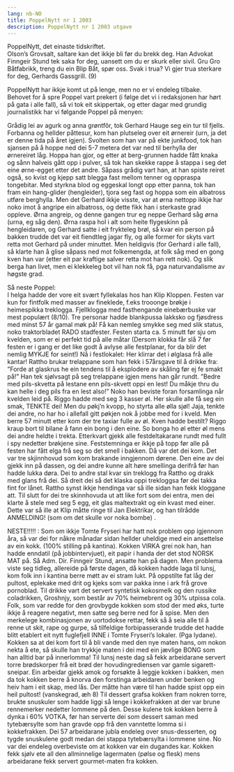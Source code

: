 ```yaml
---
lang: nb-NO
title: PoppelNytt nr 1 2003
description: PoppelNytt nr 1 2003 utgave
---
```


PoppelNytt, det einaste tidskriftet.  
Olson’s Grovsalt, saltare kan det ikkje bli før du brekk deg. Han Advokat Finngeir Stund tek saka for deg, uansett om du er skurk eller sivil. Gru Gro Båtfabrikk, treng du ein Blip Båt, spør oss. Svak i trua? Vi gjer trua sterkare for deg, Gerhards Gassgrill. (9)

PoppelNytt har ikkje komt ut på lenge, men no er vi endeleg tilbake. Behovet for å spre Poppel vart prekert (i følge det vi i redaksjonen har hørt på gata i alle fall), så vi tok eit skippertak, og etter dagar med grundig journalistikk har vi følgande Poppel på menyen:

Grådig lei av agurk og anna grøntfôr, tok Gerhard Hauge seg ein tur til fjells. Forbanna og hellder påttesur, kom han plutseleg over eit ørnereir (urn, ja det er denne tida på året igjen). Svolten som han var på ekte junkfood, tok han sjansen på å hoppe ned dei 5-7 metera det var ned til berhylla der ørnereiret låg. Hoppa han gjor, og etter at berg-grunnen hadde fått knaka og sånn halveis gått opp i pulver, så tok han skekke rappe å stappa i seg det eine ørne-egget etter det andre. Såpass grådig vart han, at han spiste reiret også, so kvist og kjepp satt blegga fast mellom tenner og oppraspa tongebitar. Med styrkna blod og eggeskal longt opp etter panna, tok han fram ein hang-glider (hengleider), tjora seg fast og hoppa som ein albatross utføre berghylla. Men det Gerhard ikkje visste, var at ørna nettopp ikkje har noko imot å angripe ein albatross, og dette fikk han i sterkaste grad oppleve. Ørna angreip, og denne gangen trur eg neppe Gerhard såg ørna (urna, eg såg den). Ørna raspa hol i alt som heite flygeskinn på hengleidaren, og Gerhard satte i eit frykteleg brøl, så kvar ein person på bakken trudde det var eit fiendtleg jagar fly, og alle former for skyts vart retta mot Gerhard på under minuttet. Men heldigvis (for Gerhard i alle fall), så klarte han å glise såpass ned mot folkemengda, at folk såg med en gong kven han var (etter eit par kraftige salver retta mot han rett nok). Og slik berga han livet, men ei klekkeleg bot vil han nok få, pga naturvandalisme av høgste grad. 

Så neste Poppel:  
I helga hadde der vore eit svært fyllekalas hos han Klip Kloppen. Festen var kun for fintfolk med masser av fineklede, f.eks trooonge brøkje i heimespikka treklogga. Fjellklogga med fasthengande einebærbuske var mest populært (8/10). Tre personar hadde blankpussa lakksko og fjøsdress med minst 57 år gamal møk på! Få kan nemleg smykke seg med slik status, noko traktorbladet RADO stadfester. Festen starta ca. 5 minutt før sju om kvelden, som er ei perfekt tid på alle måtar (Dersom klokka får slå 7 før festen er i gang er det like godt å avlyse alle festplanar, for da blir det nemlig MYKJE for seint!) Nå i festlokalet: Her klirrar det i ølglasa frå alle kantar! Rattho brukar trelappane som han fekk i 57årsgave til å drikke fra: ”Forde at glaskrus he ein tendens til å eksplodere av skåling før ej fe smakt på!” Han tek sjølvsagt på seg trelappane igjen mens han går rundt. ”Bedre med pils-skvetta på lestane enn pils-skvett oppi en lest! Du måkje thru du kan helle i deg pils fra en lest also!” Noko han beviste foran forsamlinga når kvelden leid på. Riggo hadde med seg 3 kasser øl. Her skulle alle få seg ein smak, TENKTE dei! Men du pøkj’n kvopp, ho styrta alle ølla sjøl! Jaja, tenkte dei andre, no har ho i allefall gitt pøkjen nok å jobbe med for i kveld. Men berre 57 minutt etter kom der tre taxiar fulle av øl. Kven hadde bestilt? Riggo kraup bort til bilane å fann ein bong i den eine. So bonga ho øl etter øl mens dei andre heldte i trekta. Etterkvart gjekk alle festdeltakarane rundt med fullt i spy nedetter brøkjene sine. Feststemninga er ikkje på topp før alle på festen har fått elga frå seg so det smell i bakken. Då var det dei kom. Det var tre skjinnhovud som kom brakande inngjennom dørene. Den eine av dei gjekk inn på dassen, og dei andre kunne alt høre smellinga derifrå før han hadde lukka døra. Dei to andre stal kvar sin treklogg fra Rattho og drakk med glans frå dei. Så dreit dei så det klaska oppi trekloggsa før dei takka fint for lånet. Rattho synst ikkje hendinga var så ille sidan han fekk kloggane att. Til slutt for dei tre skinnhovuda ut att like fort som dei entra, men dei klarte å stele med seg 5 egg, eit glas maltextrakt og ein kvast med einer. Dette var så ille at Klip måtte ringe til Jan Elektrikar, og han tilrådde ANMELDING! (som om det skulle vor noka bombe) . 

NESTE!!!!! : Som om ikkje Tomte Fryseri har hatt nok problem opp igjennom åra, så var dei for nåkre månadar sidan hellder uheldige med ein ansettelse av ein kokk. (100% stilling på kantina). Kokken VIRKA grei nok han, han hadde enndatil (på jobbintervjuet), eit papir i handa der det stod NORSK MAT på. Så Adm. Dir. Finngeir Stund, ansatte han på dagen. Men problema viste seg tidleg, allereide på første dagen, då kokken hadde laga til lunsj, kom folk inn i kantina berre møtt av ei stram lukt. På oppstilte fat låg der pultost, eplekake med drit og kjeks som var pakka inne i ark frå grove pornoblad. Til drikke vart det servert syntetisk kokosmelk og den russike coladrikken, Groshnjy, som består av 70% heimebrent og 30% utpissa cola. Folk, som var redde for den grovbygde kokken som stod der med øks, turte ikkje å reagere negativt, men satte seg berre ned for å spise. Men den merkelege kombinasjonen av uortodokse rettar, fekk så å seia alle til å renne ut skit, rape og gurpe, så tilfeldige forbipasserande trudde det hadde blitt etablert eit nytt fuglefjell INNE i Tomte Fryseri’s lokaler. (Pga lydane). Kokken sa at dei kom fort til å bli vande med den nye maten hans, om nokon nekta å ete, så skulle han trykkje maten i dei med ein jævlige BONG som han alltid bar på innerlomma! Til lunsj neste dag så fekk arbeidarane servert torre brødskorper frå eit brød der hovudingrediensen var gamle sigarett-sneipar. Ein arbeidar gjekk amok og forsøkte å leggje kokken i bakken, men da tok kokken berre å knorva den forstinga arbeidaren under benken og heiv ham i eit skap, med lås. Der måtte han være til han hadde spist opp ein heil pultost! (vanskegrad, æh 8) Til dessert grafsa kokken fram nokren torre, brukte snuskuler som hadde liggi så lenge i kokkefrakken at der var brune rennemerker nedetter lommene på den. Desse kulene tok kokken berre å dynka i 60% VOTKA, før han serverte dei som dessert saman med tytebærsylte som han gravde opp frå den vanntette lomma si i kokkefrakken. Dei 57 arbeidarane jubla endeleg over snus-desserten, og tygde snuskulene godt medan dei stappa tytebærsylta i lommene sine. No var dei endeleg overbeviste om at kokken var ein dugandes kar. Kokken fekk sjølv ete all den allminnelige lagermaten (pølse og flesk) mens arbeidarane fekk servert gourmet-maten fra kokken.